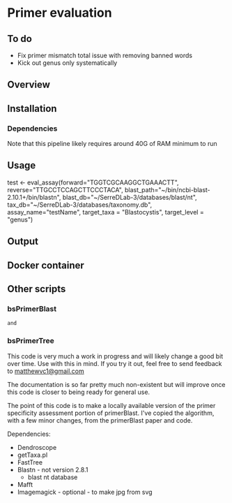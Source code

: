 # Primer evaluation

## To do

   * Fix primer mismatch total issue with removing banned words
   * Kick out genus only systematically


## Overview



## Installation

### Dependencies

Note that this pipeline likely requires around 40G of RAM minimum to run

## Usage

test <- eval_assay(forward="TGGTCGCAAGGCTGAAACTT", reverse="TTGCCTCCAGCTTCCCTACA", blast_path="~/bin/ncbi-blast-2.10.1+/bin/blastn", blast_db="~/SerreDLab-3/databases/blast/nt", tax_db="~/SerreDLab-3/databases/taxonomy.db", assay_name="testName", target_taxa = "Blastocystis", target_level = "genus")


## Output



## Docker container


## Other scripts

### bsPrimerBlast
	and
### bsPrimerTree

This code is very much a work in progress and will likely change a good bit over time. Use with this in mind. If you try it out, feel free to send feedback to matthewvc1@gmail.com

The documentation is so far pretty much non-existent but will improve once this code is closer to being ready for general use.

The point of this code is to make a locally available version of the primer specificity assessment portion of primerBlast. I've copied the algorithm, with a few minor changes, from the primerBlast paper and code. 


Dependencies:
 - Dendroscope
 - getTaxa.pl
 - FastTree
 - Blastn - not version 2.8.1
   - blast nt database
 - Mafft
 - Imagemagick - optional - to make jpg from svg

